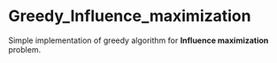 # Greedy_Influence_maximization
Simple implementation of greedy algorithm for **Influence maximization** problem.
